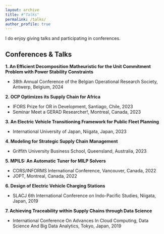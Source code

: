 ```yaml
---
layout: archive
title: #"Talks"
permalink: /talks/
author_profile: true
---
```


I do enjoy giving talks and participating in conferences.

Conferences & Talks
------

**1. An Efficient Decomposition Matheuristic for the Unit Commitment Problem with Power Stability Constraints**
- 38th Annual Conference of the Belgian Operational Research Society, Antwerp, Belgium, 2024

**2. OCP Optimizes its Supply Chain for Africa**
- IFORS Prize for OR in Development, Santiago, Chile, 2023
- Seminar Meet a GERAD Researcher!, Montreal, Canada, 2023

**3. An Electric Vehicle Transitioning Framework for Public Fleet Planning**
- International University of Japan, Niigata, Japan, 2023

**4. Modeling for Strategic Supply Chain Management**
- Griffith University Business School, Queensland, Australia, 2023

**5. MPILS: An Automatic Tuner for MILP Solvers**
- CORS/INFORMS International Conference, Vancouver, Canada, 2022
- JOPT, Montreal, Canada, 2022

**6. Design of Electric Vehicle Charging Stations**
- SLACJ 6th International Conference on Indo-Pacific Studies, Niigata, Japan, 2019

**7. Achieving Traceability within Supply Chains through Data Science**
- International Conference On Advances In Cloud Computing, Data Science And Big Data Analytics, Tokyo, Japan, 2019